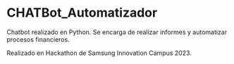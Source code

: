# CHATBot_Automatizador
Chatbot realizado en Python. Se encarga de realizar informes y automatizar procesos financieros.

Realizado en Hackathon de Samsung Innovation Campus 2023.


